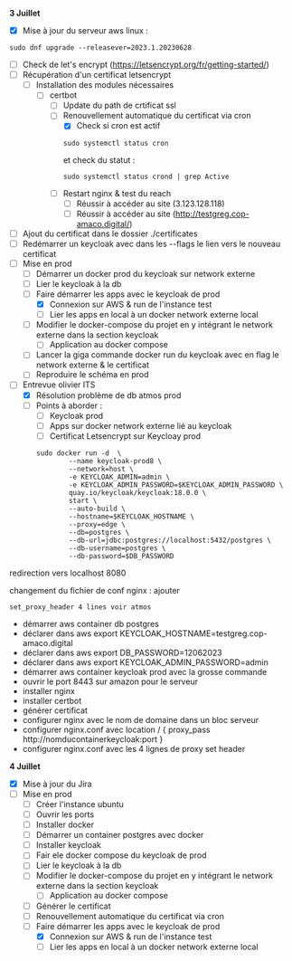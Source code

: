 **3 Juillet**
- [x] Mise à jour du serveur aws linux : 
```
sudo dnf upgrade --releasever=2023.1.20230628
```
- [ ] Check de let's encrypt (https://letsencrypt.org/fr/getting-started/)
- [ ] Récupération d'un certificat letsencrypt
    - [ ] Installation des modules nécessaires
        - [ ] certbot
            - [ ] Update du path de crtificat ssl
            - [ ] Renouvellement automatique du certificat via cron
                - [x] Check si cron est actif
                ```
                sudo systemctl status cron
                ```
                et check du statut :
                ```
                sudo systemctl status crond | grep Active
                ``` 
            - [ ] Restart nginx & test du reach  
                - [ ] Réussir à accéder au site (3.123.128.118)  
                - [ ] Réussir à accéder au site (http://testgreg.cop-amaco.digital/)
- [ ] Ajout du certificat dans le dossier ./certificates
- [ ] Redémarrer un keycloak avec dans les --flags le lien vers le nouveau certificat
- [ ] Mise en prod
    - [ ] Démarrer un docker prod du keycloak sur network externe
    - [ ] Lier le keycloak à la db
    - [ ] Faire démarrer les apps avec le keycloak de prod
        - [x] Connexion sur AWS & run de l'instance test 
        - [ ] Lier les apps en local à un docker network externe local
    - [ ] Modifier le docker-compose du projet en y intégrant le network externe dans la section keycloak
        - [ ] Application au docker compose
    - [ ] Lancer la giga commande docker run du keycloak avec en flag le network externe & le certificat
    - [ ] Reproduire le schéma en prod

- [ ] Entrevue olivier ITS
    - [x] Résolution problème de db atmos prod
    - [ ] Points à aborder : 
        - [ ] Keycloak prod
        - [ ] Apps sur docker network externe lié au keycloak
        - [ ] Certificat Letsencrypt sur Keycloay prod 

        ```
        sudo docker run -d  \
                --name keycloak-prod8 \
                --network=host \
                -e KEYCLOAK_ADMIN=admin \
                -e KEYCLOAK_ADMIN_PASSWORD=$KEYCLOAK_ADMIN_PASSWORD \
                quay.io/keycloak/keycloak:18.0.0 \
                start \
                --auto-build \
                --hostname=$KEYCLOAK_HOSTNAME \
                --proxy=edge \
                --db=postgres \
                --db-url=jdbc:postgres://localhost:5432/postgres \
                --db-username=postgres \
                --db-password=$DB_PASSWORD
        ```

redirection vers localhost 8080

changement du fichier de conf nginx : ajouter
```
set_proxy_header 4 lines voir atmos
```


- démarrer aws container db postgres
- déclarer dans aws export KEYCLOAK_HOSTNAME=testgreg.cop-amaco.digital
- déclarer dans aws export DB_PASSWORD=12062023
- déclarer dans aws export KEYCLOAK_ADMIN_PASSWORD=admin
- démarrer aws container keycloak prod avec la grosse commande
- ouvrir le port 8443 sur amazon pour le serveur
- installer nginx
- installer certbot
- générer certificat
- configurer nginx avec le nom de domaine dans un bloc serveur
- configurer nginx.conf avec location / {
    proxy_pass http://nomducontainerkeycloak:port
}
- configurer nginx.conf avec les 4 lignes de proxy set header


**4 Juillet**
- [x] Mise à jour du Jira
- [ ] Mise en prod
    - [ ] Créer l'instance ubuntu
    - [ ] Ouvrir les ports
    - [ ] Installer docker
    - [ ] Démarrer un container postgres avec docker
    - [ ] Installer keycloak
    - [ ] Fair ele docker compose du keycloak de prod
    - [ ] Lier le keycloak à la db
    - [ ] Modifier le docker-compose du projet en y intégrant le network externe dans la section keycloak
        - [ ] Application au docker compose
    - [ ] Générer le certificat 
    - [ ] Renouvellement automatique du certificat via cron
    - [ ] Faire démarrer les apps avec le keycloak de prod
        - [x] Connexion sur AWS & run de l'instance test 
        - [ ] Lier les apps en local à un docker network externe local